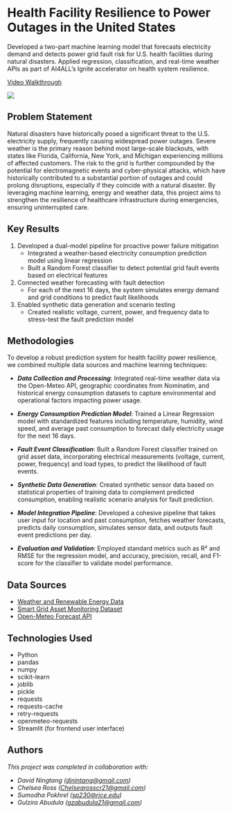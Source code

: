 # Health Facility Resilience to Power Outages in the United States

Developed a two-part machine learning model that forecasts electricity demand and detects power grid fault risk for U.S. health facilities during natural disasters. Applied regression, classification, and real-time weather APIs as part of AI4ALL’s Ignite accelerator on health system resilience.

<div>
    <a href="https://www.loom.com/share/54374adc48184bd3bb7ed054d1a96d50">
      <p>Video Walkthrough</p>
    </a>
    <a href="https://www.loom.com/share/54374adc48184bd3bb7ed054d1a96d50">
      <img style="max-width:300px;" src="https://cdn.loom.com/sessions/thumbnails/54374adc48184bd3bb7ed054d1a96d50-b48bf543163c04c2-full-play.gif">
    </a>
  </div>
  
## Problem Statement 

Natural disasters have historically posed a significant threat to the U.S. electricity supply, frequently causing widespread power outages. Severe weather is the primary reason behind most large-scale blackouts, with states like Florida, California, New York, and Michigan experiencing millions of affected customers. The risk to the grid is further compounded by the potential for electromagnetic events and cyber-physical attacks, which have historically contributed to a substantial portion of outages and could prolong disruptions, especially if they coincide with a natural disaster. By leveraging machine learning, energy and weather data, this project aims to strengthen the resilience of healthcare infrastructure during emergencies, ensuring uninterrupted care.

## Key Results 

1. Developed a dual-model pipeline for proactive power failure mitigation
   - Integrated a weather-based electricity consumption prediction model using linear regression
   - Built a Random Forest classifier to detect potential grid fault events based on electrical features
2. Connected weather forecasting with fault detection
   - For each of the next 16 days, the system simulates energy demand and grid conditions to predict fault likelihoods
3. Enabled synthetic data generation and scenario testing
   - Created realistic voltage, current, power, and frequency data to stress-test the fault prediction model

## Methodologies 

To develop a robust prediction system for health facility power resilience, we combined multiple data sources and machine learning techniques:

- ***Data Collection and Processing***:
Integrated real-time weather data via the Open-Meteo API, geographic coordinates from Nominatim, and historical energy consumption datasets to capture environmental and operational factors impacting power usage.

- ***Energy Consumption Prediction Model***:
Trained a Linear Regression model with standardized features including temperature, humidity, wind speed, and average past consumption to forecast daily electricity usage for the next 16 days.

- ***Fault Event Classification***:
Built a Random Forest classifier trained on grid asset data, incorporating electrical measurements (voltage, current, power, frequency) and load types, to predict the likelihood of fault events.

- ***Synthetic Data Generation***:
Created synthetic sensor data based on statistical properties of training data to complement predicted consumption, enabling realistic scenario analysis for fault prediction.

- ***Model Integration Pipeline***:
Developed a cohesive pipeline that takes user input for location and past consumption, fetches weather forecasts, predicts daily consumption, simulates sensor data, and outputs fault event predictions per day.

- ***Evaluation and Validation***:
Employed standard metrics such as R² and RMSE for the regression model, and accuracy, precision, recall, and F1-score for the classifier to validate model performance.

## Data Sources 

- [Weather and Renewable Energy Data](https://www.kaggle.com/code/samanemami/weather-and-renewable-energy-analysis/input)  
- [Smart Grid Asset Monitoring Dataset](https://www.kaggle.com/datasets/ziya07/smart-grid-asset-monitoring-dataset)
- [Open-Meteo Forecast API](https://open-meteo.com/en/docs)

## Technologies Used 

- Python  
- pandas  
- numpy  
- scikit-learn
- joblib  
- pickle  
- requests  
- requests-cache  
- retry-requests  
- openmeteo-requests  
- Streamlit (for frontend user interface) 

## Authors 

*This project was completed in collaboration with:*
- *David Ningtang ([djnintang@gmail.com](mailto:djnintang@gmail.com))*
- *Chelsea Ross ([Chelsearosscr21@gmail.com](mailto:Chelsearosscr21@gmail.com))*
- *Sumodha Pokhrel ([sp230@rice.edu](mailto:sp230@rice.edu))*
- *Gulzira Abudula ([gzabudula21@gmail.com](gzabudula21@gmail.com))*

